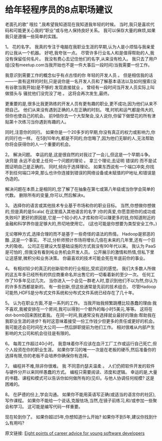 给年轻程序员的8点职场建议
==

老面孔的歌” 哦拉 ”,我希望我知道现在我知道我年轻的时候。 当时,我只是喜欢代码和可能更关心我的“职业”或与他人保持良好关系。 我可以保存大量的麻烦,如果我只是遵循一些简单的实践。

1。 花的名字。 我真的专注于电脑在我职业生涯的早期,认为人是小烦恼与我亲爱的让我从一个机器。 好吧,我夸张一点。 尽管许多行业名人和是值得帮助的人,我没有保留任何名片。 我没有费心去记住他们的名字,从来没有检入。 我只去了用户组(没有meetup.com当我开始也不是一件大事后一段时间)当我需要一份工作。

我意识到需要工作的概念似乎有点古怪的你 年轻的开发人员 。 但是相信我的话——一直有这样的时刻,只是说你是一名开发人员和了解基本语法以及如何搜索(没有谷歌当我开始)是不够的 发现直接就业 。 曾经有一段时间当开发人员实际上叫做猎头与 骚扰他们没完没了地 。 这将会再次发生,最终。

更重要的是,很多比我更熟练的开发人员有更有趣的职业,更不成功,因为他们从来不把自己。 他们从来没有遇到正确的人在正确的时刻。 嘿,时机和运气都是伟大的,但你也使自己的机会。 前9倍你去一个大型聚会,没人说你,你留下做壁花的所有津贴第十次练习当你遇到有趣的人。

同时,注意你的同行。 如果你是一个20多岁的早期,你没有真正的权力或影响力,你的同行也一样。 在5到10年内,都是不同的,你忽略了,因为他们无聊的人,无法帮助你将会获得你的人一个重要的机会。

2。 解决问题。 幸运的是,这是很自然的对我过了一会儿,但这是一个早期斗争。 诀窍是 永远不会爱上任何一个问题的理论 。 拿三个理论,去证明 错误的 而不是试图证明自己是正确的。 同时,倾向于选择理论。 如果东西说有一个端口冲突,你找不到任何端口冲突,那么也许你连接到错误的网络设备或未赋值的IP地址,和错误是伪造的。

解决问题在本质上是相同的,您了解了在抽象在第七或第八年级或当你学会简单的代数。 删除所有的变量,你可以,然后解决x。

3。 选择你的语言或其他技术专业基于市场和你的职业目标。 当然,你想做你想做的,但是真的是Scala( 在这里插入其他语言的名字 )你的真爱,你愿意把你的成功或失败吗? 更好的原因是,它是一个较小的人才库和你可以赚更多的钱,你知道附近的金融和科学界你是足够大的,热切地使用它。 (这也可能是你想要为类型安全工作。)

无论哪种方式,选择合理的而不是基于一些奇怪的语法的热情。 Hadoop是邪恶的酷 ,这是一个事实。 不过,分析师预计市场将增长几倍在未来的几年里,还有一个巨大的吸收。 公司正在建设大型基础设施的方式我没有90年代以来。 我认为 PaaS是可怕的 ,但我没有看到吨业务机会开发人员。 公开展示的激情和热情,但私下里让这感冒,微积分和业务决策。 你最喜欢的技术可能会死在年底前你的事业。

4。 有相对较少的真正的创新软件的行业相比,受欢迎的感觉。 我们大多数人所做的这五年多已经所有的供应商重命名并出售它的一切看着新的至少一次。 任何工作了10多年见过几次。 当你进入一个会见一群老人时,意识到他们不以为然,你认为的许多东西都是新的。 有一些创新,但这些通常是先前的技术组合。 尽管Hadoop可能热,HDFS是分布式文件系统和分布式文件系统已经存在了几十年。


5。 认为在职业方面,不是一系列的工作。 当我开始我频繁跳槽比较愚蠢的理由:我不喜欢,我被安排在一个房间,我可以得到一个额外的每小时5美元,等等。 这将在dot-bomb回来困扰着我。 在同一时间,我通常没有选择就业最好的理由:帮助我在我职业生涯的进步? 有时这意味着接受一份工作钱少但更多的责任或更好的机会。 我可能还会花时间在大公司——然后辞职提前为他们工作。 相对很难从内部产生影响的大公司和机会往往是有限的。

6。 每周工作超过40小时。 我意味着你不应该在血汗工厂工作或运行自己死亡,但个人投资在你的职业生涯。 如果你学习的唯一一次是在老板的硬币,然后准备你的选择有限,你的老板不会培养你确保你有选择。

7。 编程并不难,除非你很难。 我 不同意约瑟夫温柔 。 人们仍把软件开发的软件与硬件分开以来同样愚蠢的方式。 编程只需要阅读、浓度和逻辑。 幸运的是,大量的书籍、课程和模式可以告诉你如何做所有的(见6)。与他人协调任何规模? 这是 困难的。

8。 在萨德的份上,学会沟通。 如果你不能用英语写正确(或适当的语言你的社区),写作课程。 如果你不能给一个说话,克服怯场,当然,在镜子前练习,和/或参加一些聚会和学习。 这可能是编写代码一样重要。

现在轮到你了。 如果你超过5年,你想知道什么开始? 如果你不到5年,建议你找到什么有用吗?






原文链接: [Eight points of career advice for young software developers](http://www.javaworld.com/article/2597522/learn-java/what-i-wish-id-known-starting-out-as-a-programmer.html)